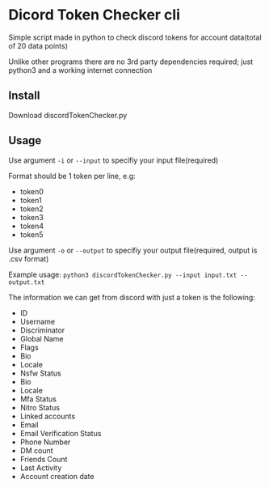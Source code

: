 # Dicord Token Checker cli

Simple script made in python to check discord tokens for account data(total of 20 data points)

Unlike other programs there are no 3rd party dependencies required; just python3 and a working internet connection
## Install 
Download discordTokenChecker.py

## Usage
Use argument `-i` or `--input` to specifiy your input file(required)

Format should be 1 token per line, e.g:

- token0
- token1
- token2
- token3
- token4
- token5

Use argument `-o` or `--output` to specifiy your output file(required, output is .csv format)

Example usage: `python3 discordTokenChecker.py --input input.txt --output.txt`

The information we can get from discord with just a token is the following: 

- ID
- Username
- Discriminator
- Global Name
- Flags
- Bio
- Locale
- Nsfw Status
- Bio
- Locale
- Mfa Status 
- Nitro Status
- Linked accounts
- Email 
- Email Verification Status
- Phone Number
- DM count
- Friends Count
- Last Activity
- Account creation date
